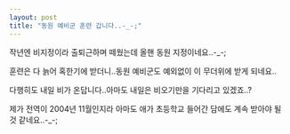```yaml
---
layout: post
title: "동원 예비군 훈련 갑니다..-_-;"
---
```


작년엔 비지정이라 출퇴근하며 떼웠는데 올핸 동원 지정이네요..-_-;

훈련은 다 늙어 혹한기에 받더니..동원 예비군도 예외없이 이 무더위에 받게 되네요..

다행히도 내일 비가 온답니다..아마도 내일은 비오기만을 기다리고 있겠죠..?

제가 전역이 2004년 11월인지라 아마도 애가 초등학교 들어간 담에도 계속 받아야 될 것 같네요..-_-;


